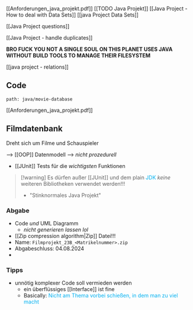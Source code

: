 [[Anforderungen_java_projekt.pdf]]
[[TODO Java Projekt]]
[[Java Project - How to deal with Data Sets]]
[[java Project Data Sets]]

[[Java Project questions]]

[[Java Project - handle duplicates]]

**BRO FUCK YOU NOT A SINGLE SOUL ON THIS PLANET USES JAVA WITHOUT BUILD TOOLS TO MANAGE THEIR FILESYSTEM**

[[java project - relations]]



## Code
```expander
path: java/movie-database
```
[[Anforderungen_java_projekt.pdf]]


## Filmdatenbank
Dreht sich um Filme und Schauspieler

--> [[OOP]] Datenmodell --> _nicht prozedurell_
- [[JUnit]] Tests für die _wichtigsten_ Funktionen

> [!warning] Es dürfen außer [[JUnit]] und dem plain <span style="color:rgb(0, 176, 240)">JDK</span> _keine_ weiteren Bibliotheken verwendet werden!!!
> - "Stinknormales Java Projekt"

### Abgabe
- Code _und_ UML Diagramm
	- _nicht generieren lassen lol_ 
- [[Zip compression algorithm|Zip]] Datei!!!
- Name: `Filmprojekt_23B_<Matrikelnummer>.zip`
- Abgabeschluss: 04.08.2024
- 

### Tipps
- unnötig komplexer Code soll vermieden werden
	- ein überflüssiges [[Interface]] ist fine
	- Basically: <span style="color:rgb(0, 176, 240)">Nicht am Thema vorbei schießen, in dem man zu viel macht</span> 
